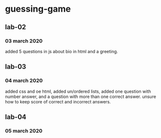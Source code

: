 # guessing-game

## lab-02
### 03 march 2020
added 5 questions in js about bio in html and a greeting.

## lab-03
### 04 march 2020
added css and oe html, added un/ordered lists, added one question with number answer, and a question with more than one correct answer. unsure how to keep score of correct and incorrect answers. 

## lab-04
### 05 march 2020
